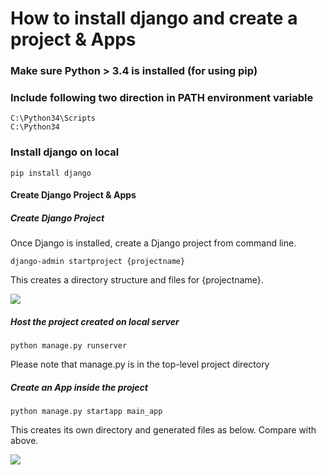 # How to install django and create a project & Apps

### Make sure Python > 3.4 is installed (for using pip)
### Include following two direction in PATH environment variable

	C:\Python34\Scripts
	C:\Python34

### Install django on local

	pip install django

#### Create Django Project & Apps

##### Create Django Project

Once Django is installed, create a Django project from command line. 

	django-admin startproject {projectname}

This creates a directory structure and files for {projectname}.

![](http://i.imgur.com/0SYHrw7.jpg)

##### Host the project created on local server

	python manage.py runserver

Please note that manage.py is in the top-level project directory

##### Create an App inside the project

	python manage.py startapp main_app

This creates its own directory and generated files as below. Compare with above. 

![](http://i.imgur.com/f2u4x1i.jpg)
